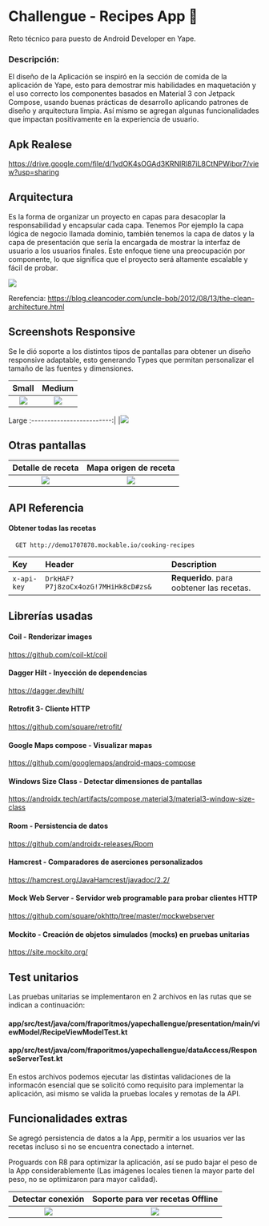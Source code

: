 # Challengue - Recipes App 🍛

Reto técnico para puesto de Android Developer en Yape.

### Descripción:

El diseño de la Aplicación se inspiró en la sección de comida de la aplicación de Yape, esto para demostrar mis habilidades en maquetación y el uso correcto los componentes basados en Material 3 con Jetpack Compose, usando buenas prácticas de desarrollo aplicando patrones de diseño y arquitectura limpia. Así mismo se agregan algunas funcionalidades que impactan positivamente en la experiencia de usuario. 

## Apk Realese

https://drive.google.com/file/d/1vdOK4sOGAd3KRNlRl87iL8CtNPWibqr7/view?usp=sharing

## Arquitectura

Es la forma de organizar un proyecto en capas para desacoplar la responsabilidad y encapsular cada capa. Tenemos
Por ejemplo la capa lógica de negocio llamada dominio, también tenemos la capa de datos y la capa de presentación que sería la encargada de mostrar la interfaz de usuario a los usuarios finales.
Este enfoque tiene una preocupación por componente, lo que significa que el proyecto será altamente escalable y fácil de probar.

![](https://res.cloudinary.com/dokwcwo9t/image/upload/v1711155602/yape/Untitled-2024-03-22-1958_bki5h4.png)

Rerefencia: https://blog.cleancoder.com/uncle-bob/2012/08/13/the-clean-architecture.html

## Screenshots Responsive

Se le dió soporte a los distintos tipos de pantallas para obtener un diseño responsive adaptable, esto generando Types que permitan personalizar el tamaño de las fuentes y dimensiones.

Small               |  Medium                    
:-------------------------:|:-------------------------:
![](https://res.cloudinary.com/dokwcwo9t/image/upload/v1711150744/yape/3-portrait_1_2_t4a21d.png)|![](https://res.cloudinary.com/dokwcwo9t/image/upload/v1711150803/yape/5-portrait_1_cdfxec.png)

Large
:-------------------------:|
|![](https://res.cloudinary.com/dokwcwo9t/image/upload/v1711151094/yape/1-portrait_1_cyvov4.png)

## Otras pantallas
Detalle de receta               |  Mapa origen de receta                    
:-------------------------:|:-------------------------:
![](https://res.cloudinary.com/dokwcwo9t/image/upload/v1711158933/yape/6-portrait_1_1_f3otil.png)|![](https://res.cloudinary.com/dokwcwo9t/image/upload/v1711158943/yape/Screenshot_1711158450-portrait_1_aopiux.png)


## API Referencia

#### Obtener todas las recetas

```http
  GET http://demo1707878.mockable.io/cooking-recipes
```

| Key | Header     | Description                |
| :-------- | :------- | :------------------------- |
| `x-api-key` | `DrkHAF?P7j8zoCx4ozG!7MHiHk8cD#zs&` | **Requerido**. para oobtener las recetas. |


## Librerías usadas
#### Coil - Renderizar images
https://github.com/coil-kt/coil
#### Dagger Hilt - Inyección de dependencias

https://dagger.dev/hilt/

#### Retrofit 3- Cliente HTTP
https://github.com/square/retrofit/

#### Google Maps compose - Visualizar mapas 
https://github.com/googlemaps/android-maps-compose

#### Windows Size Class -  Detectar dimensiones de pantallas
https://androidx.tech/artifacts/compose.material3/material3-window-size-class

#### Room - Persistencia de datos
https://github.com/androidx-releases/Room

#### Hamcrest - Comparadores de aserciones personalizados
https://hamcrest.org/JavaHamcrest/javadoc/2.2/

#### Mock Web Server - Servidor web programable para probar clientes HTTP
https://github.com/square/okhttp/tree/master/mockwebserver

#### Mockito - Creación de objetos simulados (mocks) en pruebas unitarias
https://site.mockito.org/


## Test unitarios
Las pruebas unitarias se implementaron en 2 archivos en las rutas que se indican a continuación:


#### app/src/test/java/com/fraporitmos/yapechallengue/presentation/main/viewModel/RecipeViewModelTest.kt 

#### app/src/test/java/com/fraporitmos/yapechallengue/dataAccess/ResponseServerTest.kt 

En estos archivos podemos ejecutar las distintas validaciones de la informacón esencial que se solicitó como requisito para implementar la aplicación, asi mismo se valida la pruebas locales y remotas de la API.



## Funcionalidades extras

Se agregó persistencia de datos a la App, permitir a los usuarios ver las recetas incluso si no se encuentra conectado a internet.

Proguards con R8 para optimizar la aplicación, así se pudo bajar el peso de la App considerablemente (Las imágenes locales tienen la mayor parte del peso, no se optimizaron para mayor calidad).

Detectar conexión              |  Soporte para ver recetas Offline                    
:-------------------------:|:-------------------------:
![](https://res.cloudinary.com/dokwcwo9t/image/upload/v1711159119/yape/Screenshot_1711158685-portrait_1_euxizz.png)|![](https://res.cloudinary.com/dokwcwo9t/image/upload/v1711159120/yape/Screenshot_1711158740-portrait_1_hggakx.png)


